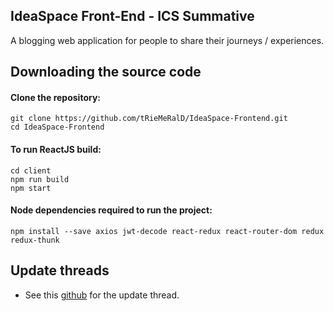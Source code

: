 ## IdeaSpace Front-End - ICS Summative

A blogging web application for people to share their journeys / experiences.

## Downloading the source code

#### Clone the repository:

```
git clone https://github.com/tRieMeRalD/IdeaSpace-Frontend.git
cd IdeaSpace-Frontend
```

#### To run ReactJS build:

```
cd client
npm run build
npm start
```

#### Node dependencies required to run the project:

```
npm install --save axios jwt-decode react-redux react-router-dom redux redux-thunk
```

## Update threads

- See this [github] for the update thread.

[github]: https://github.com/tRieMeRalD/IdeaSpace
